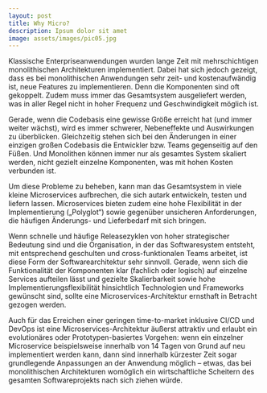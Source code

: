 ```yaml
---
layout: post
title: Why Micro?
description: Ipsum dolor sit amet
image: assets/images/pic05.jpg
---
```


Klassische Enterpriseanwendungen wurden lange Zeit mit mehrschichtigen monolithischen Architekturen implementiert.
Dabei hat sich jedoch gezeigt, dass es bei monolithischen Anwendungen sehr zeit- und kostenaufwändig ist, neue Features
zu implementieren. Denn die Komponenten sind oft gekoppelt. Zudem muss immer das Gesamtsystem ausgeliefert werden, was
in aller Regel nicht in hoher Frequenz und Geschwindigkeit möglich ist.

Gerade, wenn die Codebasis eine gewisse Größe erreicht hat (und immer weiter wächst), wird es immer schwerer,
Nebeneffekte und Auswirkungen zu überblicken. Gleichzeitig stehen sich bei den Änderungen in einer einzigen großen
Codebasis die Entwickler bzw. Teams gegenseitig auf den Füßen. Und Monolithen können immer nur als gesamtes System
skaliert werden, nicht gezielt einzelne Komponenten, was mit hohen Kosten verbunden ist.

Um diese Probleme zu beheben, kann man das Gesamtsystem in viele kleine Microservices aufbrechen, die sich autark
entwickeln, testen und liefern lassen. Microservices bieten zudem eine hohe Flexibilität in der Implementierung
(„Polyglot“) sowie gegenüber unsicheren Anforderungen, die häufigen Änderungs- und Lieferbedarf mit sich bringen.

Wenn schnelle und häufige Releasezyklen von hoher strategischer Bedeutung sind und die Organisation, in der das
Softwaresystem entsteht, mit entsprechend geschulten und cross-funktionalen Teams arbeitet, ist diese Form der
Softwarearchitektur sehr sinnvoll. Gerade, wenn sich die Funktionalität der Komponenten klar (fachlich oder logisch)
auf einzelne Services aufteilen lässt und gezielte Skalierbarkeit sowie hohe Implementierungsflexibilität hinsichtlich
Technologien und Frameworks gewünscht sind, sollte eine Microservices-Architektur ernsthaft in Betracht gezogen werden.

Auch für das Erreichen einer geringen time-to-market inklusive CI/CD und DevOps ist eine Microservices-Architektur
äußerst attraktiv und erlaubt ein evolutionäres oder Prototypen-basiertes Vorgehen: wenn ein einzelner Microservice
beispielsweise innerhalb von 14 Tagen von Grund auf neu implementiert werden kann, dann sind innerhalb kürzester Zeit
sogar grundlegende Anpassungen an der Anwendung möglich – etwas, das bei monolithischen Architekturen womöglich ein
wirtschaftliche Scheitern des gesamten Softwareprojekts nach sich ziehen würde.
